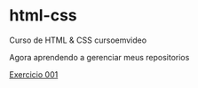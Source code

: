 # html-css
 Curso de HTML & CSS cursoemvideo

 Agora aprendendo a gerenciar meus repositorios
 
 <a href="https://vinniciusgabriel.github.io/html-css/exercicios/modulo01/ex001/">Exercicio 001</a>